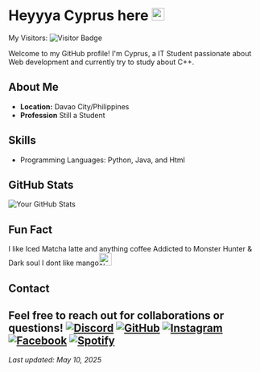 # Heyyya Cyprus here <img src="https://raw.githubusercontent.com/Tarikul-Islam-Anik/Animated-Fluent-Emojis/master/Emojis/Hand%20gestures/Raising%20Hands.png" alt="Raising Hands" width="25" height="25" />
My Visitors: ![Visitor Badge](https://visitor-badge.laobi.icu/badge?page_id=[your-username].[your-username])

Welcome to my GitHub profile! I'm Cyprus, a IT Student passionate about Web development and currently try to study about C++.

## About Me
- **Location:** Davao City/Philippines
- **Profession** Still a Student

## Skills
- Programming Languages: Python, Java, and Html
  
## GitHub Stats
![Your GitHub Stats](https://github-readme-stats.vercel.app/api?username=donlcyp&show_icons=true&theme=radical)

## Fun Fact
I like Iced Matcha latte and anything coffee
Addicted to Monster Hunter & Dark soul
I dont like mango<img src="https://raw.githubusercontent.com/Tarikul-Islam-Anik/Animated-Fluent-Emojis/master/Emojis/Smilies/Nauseated%20Face.png" alt="Nauseated Face" width="25" height="25" />

## Contact
Feel free to reach out for collaborations or questions!
[<img src="https://img.shields.io/badge/Discord-7289DA?style=flat-square&logo=discord&logoColor=white" alt="Discord" />](https://discord.com/channels/@me)
[<img src="https://img.shields.io/badge/GitHub-181717?style=flat-square&logo=github&logoColor=white" alt="GitHub" />](https://github.com/[your-username])
[<img src="https://img.shields.io/badge/Instagram-E4405F?style=flat-square&logo=instagram&logoColor=white" alt="Instagram" />](https://www.instagram.com/cyp_lupin/)
[<img src="https://img.shields.io/badge/Facebook-1877F2?style=flat-square&logo=facebook&logoColor=white" alt="Facebook" />](https://www.facebook.com/cyprus.donyl/)
[<img src="https://img.shields.io/badge/Spotify-1ED760?style=flat-square&logo=spotify&logoColor=black" alt="Spotify" />](https://open.spotify.com/user/itdlk724osl1fgfyo5qjave77)
---

*Last updated: May 10, 2025*
